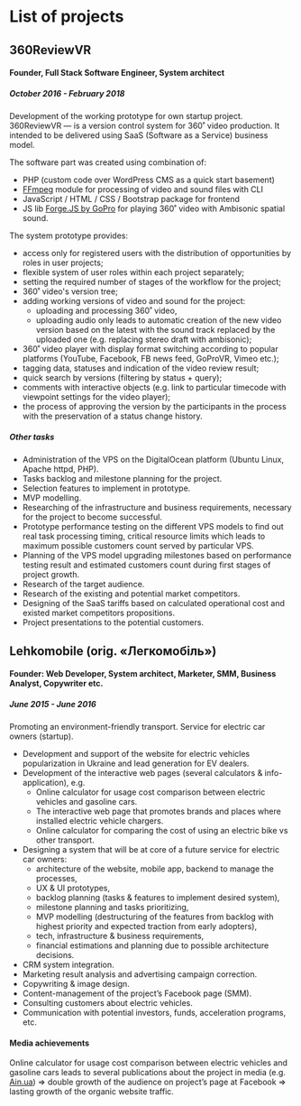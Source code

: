 # List of projects

## 360ReviewVR
#### Founder, Full Stack Software Engineer, System architect
##### October 2016 - February 2018

Development of the working prototype for own startup project. 360ReviewVR — is a version control system for 360˚ video production. It intended to be delivered using SaaS (Software as a Service) business model. 

The software part was created using combination of:
- PHP (custom code over WordPress CMS as a quick start basement)
- [FFmpeg](https://www.ffmpeg.org/) module for processing of video and sound files with CLI
- JavaScript / HTML / CSS / Bootstrap package for frontend
- JS lib [Forge.JS by GoPro](https://forgejs.org/) for playing 360˚ video with Ambisonic spatial sound. 

The system prototype provides:
- access only for registered users with the distribution of opportunities by roles in user projects;
- flexible system of user roles within each project separately;
- setting the required number of stages of the workflow for the project;
- 360˚ video's version tree;
- adding working versions of video and sound for the project:
  - uploading and processing 360˚ video,
  - uploading audio only leads to automatic creation of the new video version based on the latest with the sound track replaced by the uploaded one (e.g. replacing stereo draft with ambisonic);
- 360˚ video player with display format switching according to popular platforms (YouTube, Facebook, FB news feed, GoProVR, Vimeo etc.);
- tagging data, statuses and indication of the video review result;
- quick search by versions (filtering by status + query);
- comments with interactive objects (e.g. link to particular timecode with viewpoint settings for the video player);
- the process of approving the version by the participants in the process with the preservation of a status change history.

##### Other tasks
- Administration of the VPS on the DigitalOcean platform (Ubuntu Linux, Apache httpd, PHP).
- Tasks backlog and milestone planning for the project.
- Selection features to implement in prototype.
- MVP modelling.
- Researching of the infrastructure and business requirements, necessary for the project to become successful.
- Prototype performance testing on the different VPS models to find out real task processing timing, critical resource limits which leads to maximum possible customers count served by particular VPS.
- Planning of the VPS model upgrading milestones based on performance testing result and estimated customers count during first stages of project growth.
- Research of the target audience.
- Research of the existing and potential market competitors.
- Designing of the SaaS tariffs based on calculated operational cost and existed market competitors propositions.
- Project presentations to the potential customers.

## Lehkomobile (orig. «Легкомобіль»)
#### Founder: Web Developer, System architect, Marketer, SMM, Business Analyst, Copywriter etc.
##### June 2015 - June 2016

Promoting an environment-friendly transport. Service for electric car owners (startup).

- Development and support of the website for electric vehicles popularization in Ukraine and lead generation for EV dealers.
- Development of the interactive web pages (several calculators & info-application), e.g.
  - Online calculator for usage cost comparison between electric vehicles and gasoline cars.
  - The interactive web page that promotes brands and places where installed electric vehicle chargers.
  - Online calculator for comparing the cost of using an electric bike vs other transport.
- Designing a system that will be at core of a future service for electric car owners:
  - architecture of the website, mobile app, backend to manage the processes, 
  - UX & UI prototypes,
  - backlog planning (tasks & features to implement desired system),
  - milestone planning and tasks prioritizing,
  - MVP modelling (destructuring of the features from backlog with highest priority and expected traction from early adopters),
  - tech, infrastructure & business requirements,
  - financial estimations and planning due to possible architecture decisions.
- CRM system integration.
- Marketing result analysis and advertising campaign correction.
- Copywriting & image design.
- Content-management of the project’s Facebook page (SMM).
- Consulting customers about electric vehicles.
- Communication with potential investors, funds, acceleration programs, etc.

#### Media achievements
Online calculator for usage cost comparison between electric vehicles and gasoline cars leads to several publications about the project in media (e.g. [Ain.ua](https://ain.ua/ru/2015/08/27/kievskij-programmist-zapustil-onlajn-kalkulyator-dlya-rascheta-ekonomii-ot-pokupki-elektrokara/)) => double growth of the audience on project’s page at Facebook => lasting growth of the organic website traffic.

